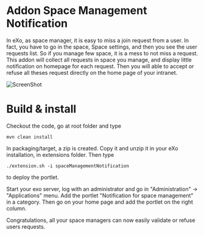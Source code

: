Addon Space Management Notification
=============================

In eXo, as space manager, it is easy to miss a join request from a user. In fact, you have to go in the space, Space settings, and then you see the user requests list. So if you manage few space, it is a mess to not miss a request.
This addon will collect all requests in space you manage, and display little notification on homepage for each request. Then you will able to accept or refuse all theses request directly on the home page of your intranet.

![ScreenShot](https://raw.githubusercontent.com/exo-addons/space-management-notification/master/assets/spaceNotification.png)

Build & install
=================

Checkout the code, go at root folder and type 

    mvn clean install
  
In packaging/target, a zip is created. Copy it and unzip it in your eXo installation, in extensions folder. Then type

    ./extension.sh -i spaceManagementNotification

to deploy the portlet.

Start your exo server, log with an administrator and go in "Administration" -> "Applications" menu. Add the portlet "Notification for space management" in a category. Then go on your home page and add the portlet on the right column. 

Congratulations, all your space managers can now easily validate or refuse users requests.
